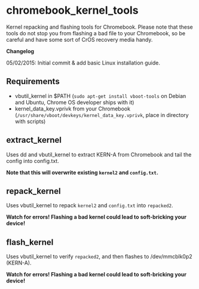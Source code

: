 # chromebook_kernel_tools
Kernel repacking and flashing tools for Chromebook.
Please note that these tools do not stop you from flashing a bad file to your Chromebook, so be careful and have some sort of CrOS recovery media handy.

**Changelog**

05/02/2015: Initial commit & add basic Linux installation guide.


## Requirements

- vbutil_kernel in $PATH (`sudo apt-get install vboot-tools` on Debian and Ubuntu, Chrome OS developer ships with it)
- kernel_data_key.vprivk from your Chromebook (`/usr/share/vboot/devkeys/kernel_data_key.vprivk`, place in directory with scripts)

## extract_kernel

Uses dd and vbutil_kernel to extract KERN-A from Chromebook and tail the config into config.txt.

**Note that this will overwrite existing `kernel2` and `config.txt`.**

## repack_kernel

Uses vbutil_kernel to repack `kernel2` and `config.txt` into `repacked2`. 

**Watch for errors! Flashing a bad kernel could lead to soft-bricking your device!**

## flash_kernel

Uses vbutil_kernel to verify `repacked2`, and then flashes to /dev/mmcblk0p2 (KERN-A).

**Watch for errors! Flashing a bad kernel could lead to soft-bricking your device!**
